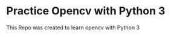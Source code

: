 Practice Opencv with Python 3
=============================
This Repo was created to learn opencv with Python 3

